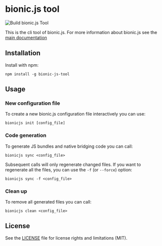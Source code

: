 # bionic.js tool

![Build bionic.js Tool](https://github.com/Forge-Srl/bionic-js/workflows/Build%20bionic.js%20Tool/badge.svg?branch=main)

This is the cli tool of bionic.js. For more information about bionic.js see the [main documentation](https://github.com/Forge-Srl/bionic-js)

## Installation

Install with npm:
```shell
npm install -g bionic-js-tool
```

## Usage

### New configuration file

To create a new bionic.js configuration file interactively you can use:
```shell
bionicjs init [config_file]
```

### Code generation

To generate JS bundles and native bridging code you can call:
```shell
bionicjs sync <config_file>
```
Subsequent calls will only regenerate changed files. If you want to regenerate all the files, you can use the `-f`
(or `--force`) option:
```shell
bionicjs sync -f <config_file>
```

### Clean up

To remove all generated files you can call:
```shell
bionicjs clean <config_file>
```

## License

See the [LICENSE](LICENSE.md) file for license rights and limitations (MIT).